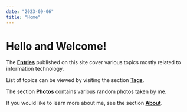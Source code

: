 ```yaml
---
date: "2023-09-06"
title: "Home"
---
```

# Hello and Welcome!

The **[Entries](/en/post/)** published on this site cover various topics mostly related to information technology.

List of topics can be viewed by visiting the section **[Tags](/en/tags/)**.

The section **[Photos](/en/gallery/)** contains various random photos taken by me.

If you would like to learn more about me, see the section **[About](/en/about/)**.


